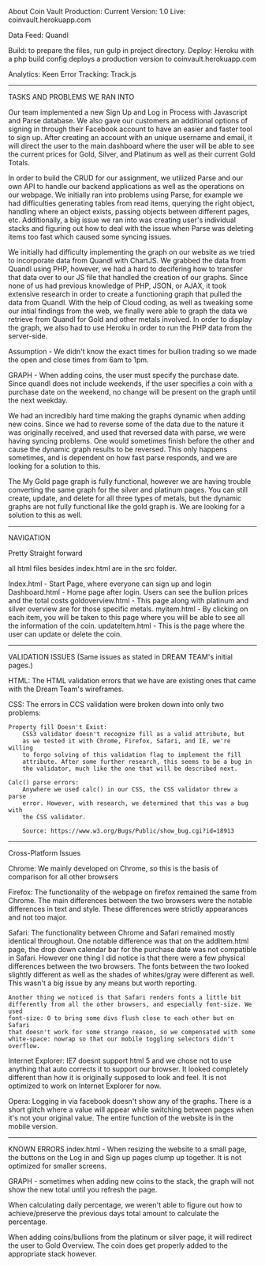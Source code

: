 About Coin Vault Production:
Current Version: 1.0
Live: coinvault.herokuapp.com

Data Feed: Quandl

Build: to prepare the files, run gulp in project directory.
Deploy: Heroku with a php build config deploys a 
        production version to coinvault.herokuapp.com

Analytics: Keen
Error Tracking: Track.js


**************************************************************************************************************
TASKS AND PROBLEMS WE RAN INTO

Our team implemented a new Sign Up and Log in Process with Javascript and Parse database. We also gave our customers an additional options of signing in through their Facebook account to have an easier and faster tool to sign up. After creating an account with an unique username and email, it will direct the user to the main dashboard where the user will be able to see the current prices for Gold, Silver, and Platinum as well as their current Gold Totals. 

In order to build the CRUD for our assignment, we utilized Parse and our own API to handle our backend applications as well as the operations on our webpage. We initially ran into problems using Parse, for example we had difficulties generating tables from read items, querying the right object, handling where an object exists, passing objects between different pages, etc. Additionally, a big issue we ran into was creating user's individual stacks and figuring out how to deal with the issue when Parse was deleting items too fast which caused some syncing issues.

We initially had difficulty implementing the graph on our website as we tried to incorporate data from Quandl with ChartJS. We grabbed the data from Quandl using PHP, however, we had a hard to decifering how to transfer that data over to our JS file that handled the creation of our graphs. Since none of us had previous knowledge of PHP, JSON, or AJAX, it took extensive research in order to create a functioning graph that pulled the data from Quandl. With the help of Cloud coding, as well as tweaking some our intial findings from the web, we finally were able to graph the data we retrieve from Quandl for Gold and other metals involved. In order to display the graph, we also had to use Heroku in order to run the PHP data from the server-side. 

Assumption - We didn't know the exact times for bullion trading so we made the open and close times from 6am to 1pm. 

GRAPH - When adding coins, the user must specify the purchase date. Since quandl does not include weekends, if the user specifies a coin with a purchase date on the weekend, no change will be present on the graph until the next weekday.

We had an incredibly hard time making the graphs dynamic when adding new coins. Since we had to reverse some of the data due to the nature it was originally received, and used that reversed data with parse, we were having syncing problems. One would sometimes finish before the other and cause the dynamic graph results to be reversed. This only happens sometimes, and is dependent on how fast parse responds, and we are looking for a solution to this.


The My Gold page graph is fully functional, however we are having trouble converting the same graph for the silver and platinum pages. You can still create, update, and delete for all three types of metals, but the dynamic graphs are not fully functional like the gold graph is. We are looking for a solution to this as well.

**************************************************************************************************************
NAVIGATION

Pretty Straight forward


all html files besides index.html are in the src folder.

Index.html - Start Page, where everyone can sign up and login 
Dashboard.html - Home page after login. Users can see the bullion prices and the total costs 
goldoverview.html - This page along with platinum and silver overview are for those specific metals.
myitem.html - By clicking on each item, you will be taken to this page where you will be able to see all the information of the coin.
updateItem.html - This is the page where the user can update or delete the coin. 

**************************************************************************************************************
VALIDATION ISSUES 
(Same issues as stated in DREAM TEAM's initial pages.)

HTML:
	The HTML validation errors that we have are existing ones that came with the Dream Team's wireframes.

CSS:
	The errors in CCS validation were broken down into only two problems:

	Property fill Doesn't Exist:
		CSS3 validator doesn't recognize fill as a valid attribute, but
		as we tested it with Chrome, Firefox, Safari, and IE, we're willing
		to forgo solving of this validation flag to implement the fill 
		attribute. After some further research, this seems to be a bug in 
		the validator, much like the one that will be described next.

	Calc() parse errors:
		Anywhere we used calc() in our CSS, the CSS validator threw a parse
		error. However, with research, we determined that this was a bug with 
		the CSS validator. 

		Source: https://www.w3.org/Bugs/Public/show_bug.cgi?id=18913

**************************************************************************************************************
Cross-Platform Issues   

Chrome:
	We mainly developed on Chrome, so this is the basis of comparison for all 
	other browsers

Firefox:
	The functionality of the webpage on firefox remained the same from Chrome.
	The main differences between the two browsers were the notable differences
	in text and style. These differences were strictly appearances and not
	too major.

Safari:
	The functionality between Chrome and Safari remained mostly identical 
	throughout. One notable difference was that on the addItem.html page, 
	the drop down calendar bar for the purchase date was not compatible in
	Safari. 
	However one thing I did notice is that there were a few physical differences
	between the two browsers. The fonts between the two looked slightly 
	different as well as the shades of whites/gray were different as well.
	This wasn't a big issue by any means but worth reporting. 

	Another thing we noticed is that Safari renders fonts a little bit 
	differently from all the other browsers, and especially font-size. We used
	font-size: 0 to bring some divs flush close to each other but on Safari
	that doesn't work for some strange reason, so we compensated with some
	white-space: nowrap so that our mobile toggling selectors didn't overflow.

Internet Explorer:
	IE7 doesnt support html 5 and we chose not to use anything that auto corrects
	 it to support our browser. It looked completely different than how it is 
	 originally supposed to look and feel. It is not optimized to work on 
	 Internet Explorer for now.
	 
Opera:
	Logging in via facebook doesn't show any of the graphs. There is a short glitch
 	where a value will appear while switching between pages when it's not your 
 	original value. The entire function of the website is in the mobile version.

**************************************************************************************************************
KNOWN ERRORS
index.html - When resizing the website to a small page, the buttons on the Log in and Sign up pages clump up together. It is not optimized for smaller screens.

GRAPH - sometimes when adding new coins to the stack, the graph will not show the new total until you refresh the page.

When calculating daily percentage, we weren't able to figure out how to achieve/preserve the previous days total amount to calculate the percentage.


When adding coins/bullions from the platinum or silver page, it will redirect the user to Gold Overview. The coin does get properly added to the appropriate stack however.
